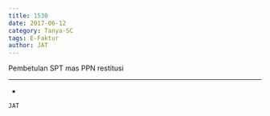 ```yaml
---
title: 1530
date: 2017-06-12
category: Tanya-SC
tags: E-Faktur
author: JAT
---
```


Pembetulan SPT mas PPN restitusi

---

-

`JAT`
